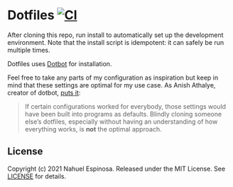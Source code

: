 # Dotfiles [![CI](https://github.com/nahueespinosa/.dotfiles/actions/workflows/build.yml/badge.svg)](https://github.com/nahueespinosa/.dotfiles/actions/workflows/build.yml)

After cloning this repo, run install to automatically set up the development environment. Note that the install script is idempotent: it can safely be run multiple times.

Dotfiles uses [Dotbot][dotbot] for installation.

Feel free to take any parts of my configuration as inspiration but keep in mind that these settings are optimal for my use case.
As Anish Athalye, creator of dotbot, [puts it](https://www.anishathalye.com/2014/08/03/managing-your-dotfiles/):

> If certain configurations worked for everybody, those settings would have been built into programs as defaults. Blindly cloning someone else’s dotfiles, especially without having an understanding of how everything works, is **not** the optimal approach.

## License

Copyright (c) 2021 Nahuel Espinosa. Released under the MIT License. See [LICENSE][license] for details.

[dotbot]: https://github.com/anishathalye/dotbot
[license]: LICENSE
